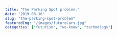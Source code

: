 ```yaml
---
title: "The Parking Spot problem."
date: "2019-08-16"
slug: "the-parking-spot-problem"
featuredImg: "/images/futureCars.jpg"
categories: ["futurism", "we-know", "technology"]
---
```



